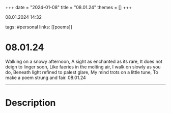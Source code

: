 +++
date = "2024-01-08"
title = "08.01.24"
themes = []
+++

08.01.2024 14:32

tags: #personal
links: [[poems]]

# 08.01.24

Walking on a snowy afternoon,
A sight as enchanted as its rare,
It does not deign to linger soon,
Like faeries in the molting air,
I walk on slowly as you do,
Beneath light refined to palest glare, 
My mind trots on a little tune,
To make a poem strung and fair.
08.01.24

---

# Description

